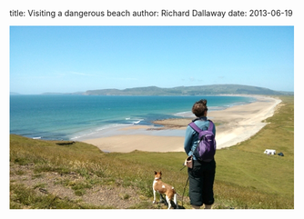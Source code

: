 
title: Visiting a dangerous beach
author: Richard Dallaway
date: 2013-06-19

<div><a href="/media/IMG_20130619_202649.JPG"><img src="/media/IMG_20130619_202649.JPG.500.JPG" width="500" height="323"/></a></div>


  
    